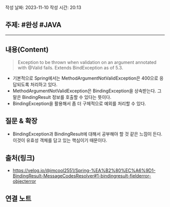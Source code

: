 작성 날짜: 2023-11-10
작성 시간: 20:13

## 주제: #완성 #JAVA

----
## 내용(Content)

> Exception to be thrown when validation on an argument annotated with @Valid fails. Extends BindException as of 5.3.

- 기본적으로 Spring에서는 MethodArgumentNotValidException은 400으로 응답되도록 처리하고 있다.
- MethodArgumentNotValidException은 BindingException을 상속받는다. 그 말은 BindingResult 정보를 호출할 수 있다는 뜻이다.
- BindingException을 활용해서 좀 더 구체적으로 예외를 처리할 수 있다.
## 질문 & 확장

- BindingException과 BindingResult에 대해서 공부해야 할 것 같은 느낌이 든다. 이것이 유효성 객체를 담고 있는 핵심이기 때문이다.

## 출처(링크)
- https://velog.io/@imcool2551/Spring-%EA%B2%80%EC%A6%9D1-BindingResult-MessageCodesResolver#1-bindingresult-fielderror-objecterror

## 연결 노트










